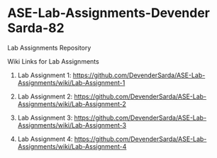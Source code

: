 # ASE-Lab-Assignments-Devender Sarda-82
Lab Assignments Repository

Wiki Links for Lab Assignments

1. Lab Assignment 1: https://github.com/DevenderSarda/ASE-Lab-Assignments/wiki/Lab-Assignment-1

2. Lab Assignment 2: https://github.com/DevenderSarda/ASE-Lab-Assignments/wiki/Lab-Assignment-2

3. Lab Assignment 3: https://github.com/DevenderSarda/ASE-Lab-Assignments/wiki/Lab-Assignment-3

4. Lab Assignment 4: https://github.com/DevenderSarda/ASE-Lab-Assignments/wiki/Lab-Assignment-4

